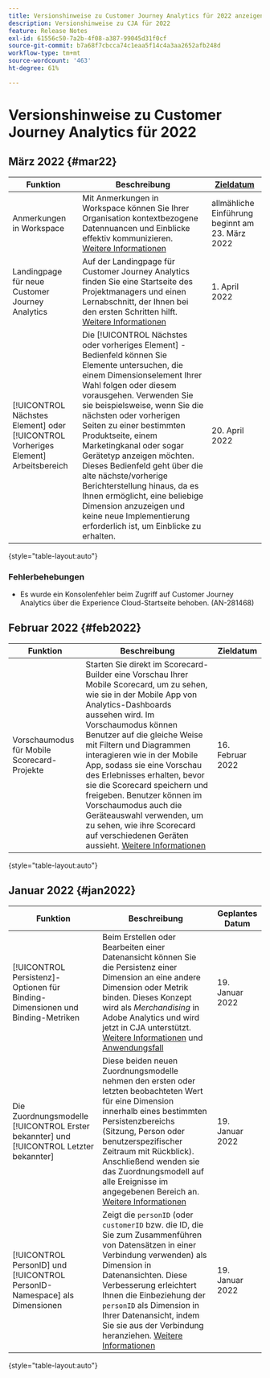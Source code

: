 ```yaml
---
title: Versionshinweise zu Customer Journey Analytics für 2022 anzeigen
description: Versionshinweise zu CJA für 2022
feature: Release Notes
exl-id: 61556c50-7a2b-4f08-a387-99045d31f0cf
source-git-commit: b7a68f7cbcca74c1eaa5f14c4a3aa2652afb248d
workflow-type: tm+mt
source-wordcount: '463'
ht-degree: 61%

---
```


# Versionshinweise zu Customer Journey Analytics für 2022

## März 2022 {#mar22}

| Funktion | Beschreibung | [Zieldatum](/help/release-notes/releases.md) |
| ----------- | ---------- | ----- |
| Anmerkungen in Workspace | Mit Anmerkungen in Workspace können Sie Ihrer Organisation kontextbezogene Datennuancen und Einblicke effektiv kommunizieren. [Weitere Informationen](/help/components/annotations/overview.md) | allmähliche Einführung beginnt am 23. März 2022 |
| Landingpage für neue Customer Journey Analytics | Auf der Landingpage für Customer Journey Analytics finden Sie eine Startseite des Projektmanagers und einen Lernabschnitt, der Ihnen bei den ersten Schritten hilft. [Weitere Informationen](/help/getting-started/landing.md) | 1. April 2022 |
| [!UICONTROL Nächstes Element] oder [!UICONTROL Vorheriges Element] Arbeitsbereich | Die [!UICONTROL Nächstes oder vorheriges Element] -Bedienfeld können Sie Elemente untersuchen, die einem Dimensionselement Ihrer Wahl folgen oder diesem vorausgehen. Verwenden Sie sie beispielsweise, wenn Sie die nächsten oder vorherigen Seiten zu einer bestimmten Produktseite, einem Marketingkanal oder sogar Gerätetyp anzeigen möchten. Dieses Bedienfeld geht über die alte nächste/vorherige Berichterstellung hinaus, da es Ihnen ermöglicht, eine beliebige Dimension anzuzeigen und keine neue Implementierung erforderlich ist, um Einblicke zu erhalten. | 20. April 2022 |

{style=&quot;table-layout:auto&quot;}

### Fehlerbehebungen

* Es wurde ein Konsolenfehler beim Zugriff auf Customer Journey Analytics über die Experience Cloud-Startseite behoben. (AN-281468)

## Februar 2022 {#feb2022}

| Funktion | Beschreibung | Zieldatum |
| ----------- | ---------- | ----- |
| Vorschaumodus für Mobile Scorecard-Projekte | Starten Sie direkt im Scorecard-Builder eine Vorschau Ihrer Mobile Scorecard, um zu sehen, wie sie in der Mobile App von Analytics-Dashboards aussehen wird. Im Vorschaumodus können Benutzer auf die gleiche Weise mit Filtern und Diagrammen interagieren wie in der Mobile App, sodass sie eine Vorschau des Erlebnisses erhalten, bevor sie die Scorecard speichern und freigeben. Benutzer können im Vorschaumodus auch die Geräteauswahl verwenden, um zu sehen, wie ihre Scorecard auf verschiedenen Geräten aussieht. [Weitere Informationen](https://experienceleague.adobe.com/docs/analytics-platform/using/cja-dashboards/create-scorecard.html#preview) | 16. Februar 2022 |

{style=&quot;table-layout:auto&quot;}

## Januar 2022 {#jan2022}

| Funktion | Beschreibung | Geplantes Datum |
| ----------- | ---------- | ----- |
| [!UICONTROL Persistenz]-Optionen für Binding-Dimensionen und Binding-Metriken | Beim Erstellen oder Bearbeiten einer Datenansicht können Sie die Persistenz einer Dimension an eine andere Dimension oder Metrik binden. Dieses Konzept wird als _Merchandising_ in Adobe Analytics und wird jetzt in CJA unterstützt. [Weitere Informationen](https://experienceleague.adobe.com/docs/analytics-platform/using/cja-dataviews/component-settings/persistence.html?lang=de#binding-dimension) und [Anwendungsfall](/help/use-cases/binding-dimensions-metrics.md) | 19. Januar 2022 |
| Die Zuordnungsmodelle [!UICONTROL Erster bekannter] und [!UICONTROL Letzter bekannter] | Diese beiden neuen Zuordnungsmodelle nehmen den ersten oder letzten beobachteten Wert für eine Dimension innerhalb eines bestimmten Persistenzbereichs (Sitzung, Person oder benutzerspezifischer Zeitraum mit Rückblick). Anschließend wenden sie das Zuordnungsmodell auf alle Ereignisse im angegebenen Bereich an. [Weitere Informationen](https://experienceleague.adobe.com/docs/analytics-platform/using/cja-dataviews/component-settings/persistence.html?lang=de#allocation-settings) | 19. Januar 2022 |
| [!UICONTROL PersonID] und [!UICONTROL PersonID-Namespace] als Dimensionen | Zeigt die `personID` (oder `customerID` bzw. die ID, die Sie zum Zusammenführen von Datensätzen in einer Verbindung verwenden) als Dimension in Datenansichten. Diese Verbesserung erleichtert Ihnen die Einbeziehung der `personID` als Dimension in Ihrer Datenansicht, indem Sie sie aus der Verbindung heranziehen. [Weitere Informationen](https://experienceleague.adobe.com/docs/analytics-platform/using/cja-dataviews/component-reference.html#optional-standard-components) | 19. Januar 2022 |

{style=&quot;table-layout:auto&quot;}
